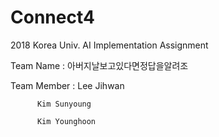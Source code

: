 # Connect4
2018 Korea Univ. AI Implementation Assignment

Team Name : 아버지날보고있다면정답을알려조

Team Member : Lee Jihwan

	      Kim Sunyoung

	      Kim Younghoon

